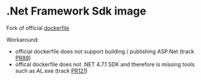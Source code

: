 # .Net Framework Sdk image

Fork of official [dockerfile](https://github.com/Microsoft/dotnet-framework-docker/blob/master/4.7.1-windowsservercore-1709/sdk/Dockerfile)

Workaround:
* official dockerfile does not support building / publishing ASP.Net (track [PR89](https://github.com/Microsoft/dotnet-framework-docker/pull/89))
* offical dockerfile does not .NET 4.7.1 SDK and therefore is missing tools such as AL.exe (track [PR121](https://github.com/Microsoft/dotnet-framework-docker/pull/121))